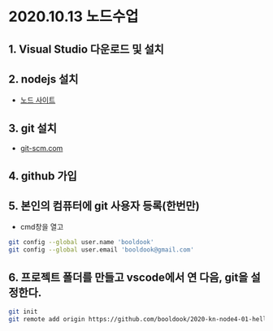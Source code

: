 # 2020.10.13 노드수업
## 1. Visual Studio 다운로드 및 설치
## 2. nodejs 설치
- [노드 사이트](https://nodejs.org)
## 3. git 설치
- [git-scm.com](https://git-scm.com)
## 4. github 가입
## 5. 본인의 컴퓨터에 git 사용자 등록(한번만)
- cmd창을 열고
```bash
git config --global user.name 'booldook'
git config --global user.email 'booldook@gmail.com'
```
## 6. 프로젝트 폴더를 만들고 vscode에서 연 다음, git을 설정한다.
```bash
git init
git remote add origin https://github.com/booldook/2020-kn-node4-01-hello.git
```


